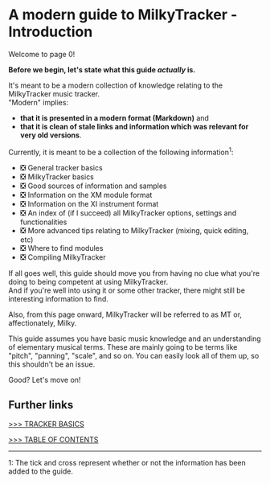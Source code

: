 # A modern guide to MilkyTracker - Introduction

Welcome to page 0!

**Before we begin, let's state what this guide *actually* is.**

It's meant to be a modern collection of knowledge relating to the MilkyTracker music tracker.<br>
"Modern" implies:
- **that it is presented in a modern format (Markdown)** and
- **that it is clean of stale links and information which was relevant for very old versions**.

Currently, it is meant to be a collection of the following information<sup>1</sup>:

- ❎ General tracker basics
- ❎ MilkyTracker basics
- ❎ Good sources of information and samples
- ❎ Information on the XM module format
- ❎ Information on the XI instrument format
- ❎ An index of (if I succeed) all MilkyTracker options, settings and functionalities
- ❎ More advanced tips relating to MilkyTracker (mixing, quick editing, etc)
- ❎ Where to find modules
- ❎ Compiling MilkyTracker

If all goes well, this guide should move you from having no clue what you're doing to being competent at using MilkyTracker.<br>
And if you're well into using it or some other tracker, there might still be interesting information to find.

Also, from this page onward, MilkyTracker will be referred to as MT or, affectionately, Milky.

This guide assumes you have basic music knowledge and an understanding of elementary musical terms.
These are mainly going to be terms like "pitch", "panning", "scale", and so on.
You can easily look all of them up, so this shouldn't be an issue.

Good? Let's move on!

## Further links

[>>> TRACKER BASICS](./trackerBasics.md)

[>>> TABLE OF CONTENTS](../README.md)<br>

---

1: The tick and cross represent whether or not the information has been added to the guide.
